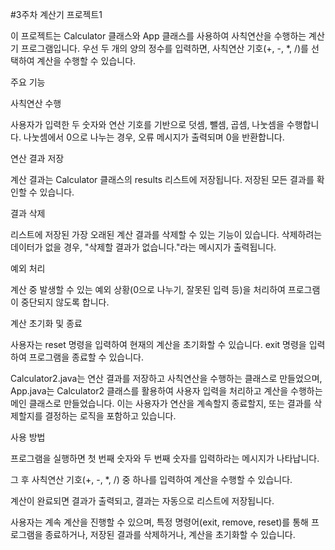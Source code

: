 #3주차 계산기 프로젝트1

이 프로젝트는 Calculator 클래스와 App 클래스를 사용하여 사칙연산을 수행하는 계산기 프로그램입니다. 
우선 두 개의 양의 정수를 입력하면, 사칙연산 기호(+, -, *, /)를 선택하여 계산을 수행할 수 있습니다. 

주요 기능

사칙연산 수행

사용자가 입력한 두 숫자와 연산 기호를 기반으로 덧셈, 뺄셈, 곱셈, 나눗셈을 수행합니다.
나눗셈에서 0으로 나누는 경우, 오류 메시지가 출력되며 0을 반환합니다.

연산 결과 저장

계산 결과는 Calculator 클래스의 results 리스트에 저장됩니다.
저장된 모든 결과를 확인할 수 있습니다.

결과 삭제

리스트에 저장된 가장 오래된 계산 결과를 삭제할 수 있는 기능이 있습니다.
삭제하려는 데이터가 없을 경우, "삭제할 결과가 없습니다."라는 메시지가 출력됩니다.

예외 처리

계산 중 발생할 수 있는 예외 상황(0으로 나누기, 잘못된 입력 등)을 처리하여 프로그램이 중단되지 않도록 합니다.

계산 초기화 및 종료

사용자는 reset 명령을 입력하여 현재의 계산을 초기화할 수 있습니다.
exit 명령을 입력하여 프로그램을 종료할 수 있습니다.

Calculator2.java는 연산 결과를 저장하고 사칙연산을 수행하는 클래스로 만들었으며, App.java는 Calculator2 클래스를 활용하여 사용자 입력을 처리하고 계산을 수행하는 메인 클래스로 만들었습니다. 이는 사용자가 연산을 계속할지 종료할지, 또는 결과를 삭제할지를 결정하는 로직을 포함하고 있습니다.

사용 방법

프로그램을 실행하면 첫 번째 숫자와 두 번째 숫자를 입력하라는 메시지가 나타납니다.

그 후 사칙연산 기호(+, -, *, /) 중 하나를 입력하여 계산을 수행할 수 있습니다.

계산이 완료되면 결과가 출력되고, 결과는 자동으로 리스트에 저장됩니다.

사용자는 계속 계산을 진행할 수 있으며, 특정 명령어(exit, remove, reset)를 통해 프로그램을 종료하거나, 저장된 결과를 삭제하거나, 계산을 초기화할 수 있습니다.
